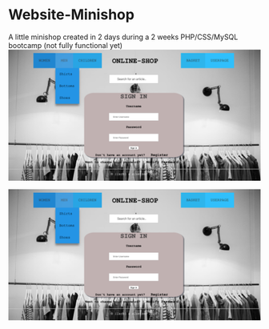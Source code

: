 # Website-Minishop
A little minishop created in 2 days during a 2 weeks PHP/CSS/MySQL bootcamp (not fully functional yet)
![alt text](https://raw.githubusercontent.com/StinaLue/Website-Minishop/master/RUSH00/Screenshot%202020-02-26%20at%2015.35.15.png)

![alt text](https://raw.githubusercontent.com/StinaLue/Website-Minishop/master/RUSH00/Screenshot%202020-02-26%20at%2015.35.31.png)
